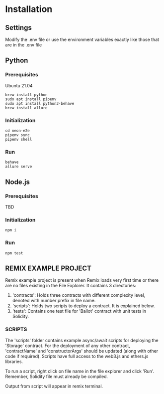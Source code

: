 # Installation
## Settings
Modify the .env file or use the environment variables exactly like those that are in the .env file

## Python

### Prerequisites
Ubuntu 21.04
```
brew install python
sudo apt install pipenv
sudo apt install python3-behave
brew install allure
```

### Initialization
```
cd neon-e2e
pipenv sync
pipenv shell
```

### Run
```
behave
allure serve
```

## Node.js

### Prerequisites
TBD

### Initialization
```
npm i
```

### Run
```
npm test
```


## REMIX EXAMPLE PROJECT

Remix example project is present when Remix loads very first time or there are no files existing in the File Explorer. 
It contains 3 directories:

1. 'contracts': Holds three contracts with different complexity level, denoted with number prefix in file name.
2. 'scripts': Holds two scripts to deploy a contract. It is explained below.
3. 'tests': Contains one test file for 'Ballot' contract with unit tests in Solidity.

### SCRIPTS

The 'scripts' folder contains example async/await scripts for deploying the 'Storage' contract.
For the deployment of any other contract, 'contractName' and 'constructorArgs' should be updated (along with other code if required). 
Scripts have full access to the web3.js and ethers.js libraries.

To run a script, right click on file name in the file explorer and click 'Run'. Remember, Solidity file must already be compiled.

Output from script will appear in remix terminal.
